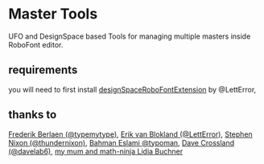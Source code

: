 # Master Tools
UFO and DesignSpace based Tools for managing multiple masters inside RoboFont editor.

## requirements
you will need to first install [designSpaceRoboFontExtension](https://github.com/LettError/designSpaceRoboFontExtension) by @LettError, 

## thanks to
[Frederik Berlaen (@typemytype)](https://github.com/typemytype), [Erik van Blokland (@LettError)](https://github.com/LettError), [Stephen Nixon (@thundernixon)](https://github.com/thundernixon), [Bahman Eslami @typoman](https://github.com/typoman), [Dave Crossland (@davelab6)](https://github.com/davelab6), [my mum and math-ninja Lidia Buchner](images/math_ninja.jpg)